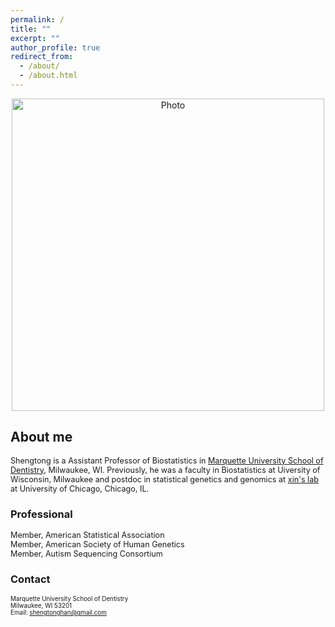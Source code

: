```yaml
---
permalink: /
title: ""
excerpt: ""
author_profile: true
redirect_from: 
  - /about/
  - /about.html
---
```


<p align="center">
  <img src="https://han16.github.io/shengtonghan.github.io/images/MU-dental.png?raw=true" alt="Photo" style="width: 500px;"/> 
</p>


##  About me 

<span style="font-size:0.9em;">  Shengtong is a Assistant Professor of Biostatistics in [Marquette University School of Dentistry](https://www.marquette.edu/dentistry/), Milwaukee, WI. Previously, he was a faculty in Biostatistics at Uiversity of Wisconsin, Milwaukee and postdoc in statistical genetics and genomics at  [xin's lab](http://xinhelab.org) at University of Chicago, Chicago, IL. </span>



### Professional 

<span style="font-size:0.9em;">
Member, American Statistical Association<br>
Member, American Society of Human Genetics<br>
Member, Autism Sequencing Consortium</span>


### Contact

<span style="font-size:0.7em;"> Marquette University School of Dentistry<br> 
Milwaukee, WI  53201<br>
Email: shengtonghan@gmail.com</span>
